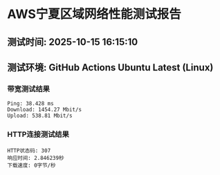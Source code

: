 # AWS宁夏区域网络性能测试报告
## 测试时间: 2025-10-15 16:15:10
## 测试环境: GitHub Actions Ubuntu Latest (Linux)

### 带宽测试结果
```
Ping: 38.428 ms
Download: 1454.27 Mbit/s
Upload: 538.81 Mbit/s
```

### HTTP连接测试结果
```
HTTP状态码: 307
响应时间: 2.846239秒
下载速度: 0字节/秒
```


